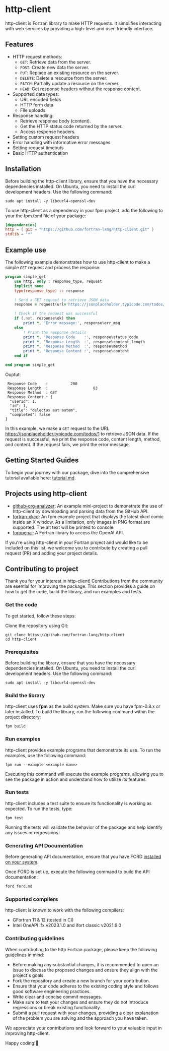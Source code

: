 # http-client

http-client is Fortran library to make HTTP requests.
It simplifies interacting with web services by providing a high-level and
user-friendly interface.

## Features

* HTTP request methods:
  - `GET`: Retrieve data from the server.
  - `POST`: Create new data the server.
  - `PUT`: Replace an existing resource on the server.
  - `DELETE`: Delete a resource from the server.
  - `PATCH`: Partially update a resource on the server.
  - `HEAD`: Get response headers without the response content.
* Supported data types:
  - URL encoded fields
  - HTTP form data
  - File uploads
* Response handling:
  - Retrieve response body (content).
  - Get the HTTP status code returned by the server.
  - Access response headers.
* Setting custom request headers
* Error handling with informative error messages
* Setting request timeouts
* Basic HTTP authentication

## Installation

Before building the http-client library, ensure that you have the necessary
dependencies installed. On Ubuntu, you need to install the curl development
headers. Use the following command:

```
sudo apt install -y libcurl4-openssl-dev
```

To use http-client as a dependency in your fpm project, add the following to
your the fpm.toml file of your package:

```toml
[dependencies]
http = { git = "https://github.com/fortran-lang/http-client.git" }
stdlib = "*"
```

## Example use

The following example demonstrates how to use http-client to make a simple `GET`
request and process the response:

```fortran
program simple_get
    use http, only : response_type, request
    implicit none
    type(response_type) :: response

    ! Send a GET request to retrieve JSON data
    response = request(url='https://jsonplaceholder.typicode.com/todos/1')

    ! Check if the request was successful
    if (.not. response%ok) then
        print *, 'Error message:', response%err_msg
    else
        ! Print the response details
        print *, 'Response Code    :', response%status_code
        print *, 'Response Length  :', response%content_length
        print *, 'Response Method  :', response%method
        print *, 'Response Content :', response%content
    end if

end program simple_get

```

Ouptut: 

```
 Response Code    :          200
 Response Length  :                    83
 Response Method  : GET
 Response Content : {
  "userId": 1,
  "id": 1,
  "title": "delectus aut autem",
  "completed": false
}
```

In this example, we make a `GET` request to the URL
https://jsonplaceholder.typicode.com/todos/1 to retrieve JSON data.
If the request is successful, we print the response code, content length,
method, and content. If the request fails, we print the error message.

## Getting Started Guides

To begin your journey with our package, dive into the comprehensive tutorial
available here: [tutorial.md](./tutorial/tutorial.md).

## Projects using http-client

* [github-org-analyzer](https://github.com/rajkumardongre/github-org-analyzer):
An example mini-project to demonstrate the use of http-client by downloading
and parsing data from the GitHub API.
* [fortran-xkcd](https://github.com/rajkumardongre/fortran-xkcd/tree/http_client_version):
An fpm example project that displays the latest xkcd comic inside an X window.
As a limitation, only images in PNG format are supported.
The alt text will be printed to console.
* [foropenai](https://github.com/gha3mi/foropenai): A Fortran library to access the OpenAI API.

If you're using http-client in your Fortran project and would like to be
included on this list, we welcome you to contribute by creating a pull request
(PR) and adding your project details. 

## Contributing to project

Thank you for your interest in http-client! Contributions from the community
are esential for improving the package. This section provides a guide on how to
get the code, build the library, and run examples and tests.

### Get the code

To get started, follow these steps:

Clone the repository using Git:

```
git clone https://github.com/fortran-lang/http-client
cd http-client
```

### Prerequisites

Before building the library, ensure that you have the necessary dependencies
installed. On Ubuntu, you need to install the curl development headers.
Use the following command:

```
sudo apt install -y libcurl4-openssl-dev
```

### Build the library

http-client uses **fpm** as the build system. Make sure you have fpm-0.8.x or
later installed. To build the library, run the following command within the
project directory:


```
fpm build
```

### Run examples

http-client provides example programs that demonstrate its use. To run the
examples, use the following command:

```
fpm run --example <example name>
```

Executing this command will execute the example programs, allowing you to see
the package in action and understand how to utilize its features.

### Run tests

http-client includes a test suite to ensure its functionality is working as
expected. To run the tests, type:

```
fpm test
```

Running the tests will validate the behavior of the package and help identify
any issues or regressions.

### Generating API Documentation

Before generating API documentation, ensure that you have FORD
[installed on your system](https://github.com/Fortran-FOSS-Programmers/ford#installation).

Once FORD is set up, execute the following command to build the API documentation:

```bash
ford ford.md
```

### Supported compilers

http-client is known to work with the following compilers:

* GFortran 11 & 12 (tested in CI)
* Intel OneAPI ifx v2023.1.0 and ifort classic v2021.9.0

### Contributing guidelines

When contributing to the http Fortran package, please keep the following guidelines in mind:

* Before making any substantial changes, it is recommended to open an issue to discuss the proposed changes and ensure they align with the project's goals.
* Fork the repository and create a new branch for your contribution.
* Ensure that your code adheres to the existing coding style and follows good software engineering practices.
* Write clear and concise commit messages.
* Make sure to test your changes and ensure they do not introduce regressions or break existing functionality.
* Submit a pull request with your changes, providing a clear explanation of the problem you are solving and the approach you have taken.

We appreciate your contributions and look forward to your valuable input in improving http-client.

Happy coding!👋